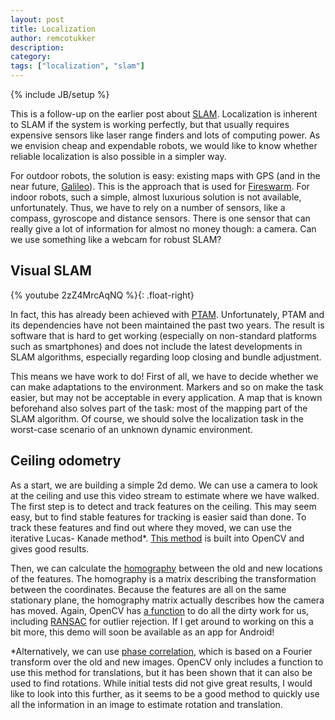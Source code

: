 ```yaml
---
layout: post
title: Localization
author: remcotukker
description: 
category: 
tags: ["localization", "slam"]
---
```

{% include JB/setup %}

This is a follow-up on the earlier post about
[SLAM]({{site.url}}/2012/02/28/a-brief-story-of-slam/). Localization
is inherent to SLAM if the system is working perfectly, but that usually requires
expensive sensors like laser range finders and lots of computing power. As we
envision cheap and expendable robots, we would like to know whether reliable
localization is also possible in a simpler way.

For outdoor robots, the solution is easy: existing maps with GPS (and in the
near future, [Galileo](http://www.esa.int/esaNA/galileo.html)). This is the
approach that is used for [Fireswarm](http://fireswarm.nl/). For indoor
robots, such a simple, almost luxurious solution is not available,
unfortunately. Thus, we have to rely on a number of sensors, like a compass,
gyroscope and distance sensors. There is one sensor that can really give a lot
of information for almost no money though: a camera. Can we use something like
a webcam for robust SLAM?

##  Visual SLAM

{% youtube 2zZ4MrcAqNQ %}{: .float-right} 

In fact, this has already been achieved with
[PTAM](http://www.robots.ox.ac.uk/~gk/PTAM/). Unfortunately, PTAM and its
dependencies have not been maintained the past two years. The result is
software that is hard to get working (especially on non-standard platforms
such as smartphones) and does not include the latest developments in SLAM
algorithms, especially regarding loop closing and bundle adjustment.



This means we have work to do! First of all, we have to decide whether we can
make adaptations to the environment. Markers and so on make the task easier,
but may not be acceptable in every application. A map that is known beforehand
also solves part of the task: most of the mapping part of the SLAM algorithm.
Of course, we should solve the localization task in the worst-case scenario of
an unknown dynamic environment.

##  Ceiling odometry



As a start, we are building a simple 2d demo. We can use a camera to look at
the ceiling and use this video stream to estimate where we have walked. The
first step is to detect and track features on the ceiling. This may seem easy,
but to find stable features for tracking is easier said than done. To track
these features and find out where they moved, we can use the iterative Lucas-
Kanade method*. [This method](http://docs.opencv.org/modules/video/doc/motion_analysis_and_object_tracking.html) is built into OpenCV and
gives good results.



Then, we can calculate the
[homography](http://en.wikipedia.org/wiki/Homography) between the old and new
locations of the features. The homography is a matrix describing the
transformation between the coordinates. Because the features are all on the
same stationary plane, the homography matrix actually describes how the camera
has moved. Again, OpenCV has [a function](http://docs.opencv.org/modules/calib3d/doc/camera_calibration_and_3d_reconstruction.html?highlight=findhomography#cv.FindHomography) to do all the dirty work for us, including
[RANSAC](http://en.wikipedia.org/wiki/RANSAC) for outlier rejection. If I get
around to working on this a bit more, this demo will soon be available as an
app for Android!



*Alternatively, we can use [phase correlation](http://en.wikipedia.org/wiki/Phase_correlation), which is based on a Fourier transform over the old and new images. OpenCV only includes a function to use this method for translations, but it has been shown that it can also be used to find rotations. While initial tests did not give great results, I would like to look into this further, as it seems to be a good method to quickly use all the information in an image to estimate rotation and translation.




